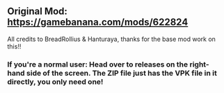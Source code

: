 ## Original Mod: https://gamebanana.com/mods/622824
All credits to BreadRollius & Hanturaya, thanks for the base mod work on this!!

### If you're a normal user: Head over to releases on the right-hand side of the screen. The ZIP file just has the VPK file in it directly, you only need one!
